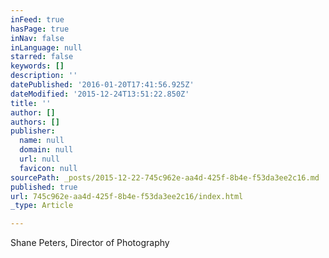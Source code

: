 ```yaml
---
inFeed: true
hasPage: true
inNav: false
inLanguage: null
starred: false
keywords: []
description: ''
datePublished: '2016-01-20T17:41:56.925Z'
dateModified: '2015-12-24T13:51:22.850Z'
title: ''
author: []
authors: []
publisher:
  name: null
  domain: null
  url: null
  favicon: null
sourcePath: _posts/2015-12-22-745c962e-aa4d-425f-8b4e-f53da3ee2c16.md
published: true
url: 745c962e-aa4d-425f-8b4e-f53da3ee2c16/index.html
_type: Article

---
```

Shane Peters, Director of Photography
